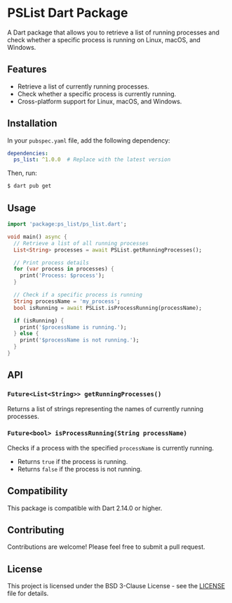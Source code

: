 # PSList Dart Package

A Dart package that allows you to retrieve a list of running processes and check whether a specific process is running on Linux, macOS, and Windows.

## Features

- Retrieve a list of currently running processes.
- Check whether a specific process is currently running.
- Cross-platform support for Linux, macOS, and Windows.

## Installation

In your `pubspec.yaml` file, add the following dependency:

```yaml
dependencies:
  ps_list: ^1.0.0  # Replace with the latest version
```

Then, run:

```bash
$ dart pub get
```

## Usage

```dart
import 'package:ps_list/ps_list.dart';

void main() async {
  // Retrieve a list of all running processes
  List<String> processes = await PSList.getRunningProcesses();

  // Print process details
  for (var process in processes) {
    print('Process: $process');
  }

  // Check if a specific process is running
  String processName = 'my_process';
  bool isRunning = await PSList.isProcessRunning(processName);

  if (isRunning) {
    print('$processName is running.');
  } else {
    print('$processName is not running.');
  }
}
```

## API

### `Future<List<String>> getRunningProcesses()`

Returns a list of strings representing the names of currently running processes.

### `Future<bool> isProcessRunning(String processName)`

Checks if a process with the specified `processName` is currently running.

- Returns `true` if the process is running.
- Returns `false` if the process is not running.

## Compatibility

This package is compatible with Dart 2.14.0 or higher.

## Contributing

Contributions are welcome! Please feel free to submit a pull request.

## License

This project is licensed under the BSD 3-Clause License - see the [LICENSE](LICENSE) file for details.
